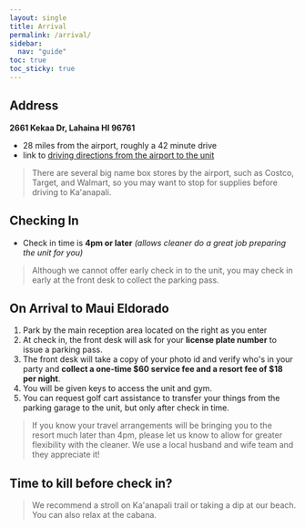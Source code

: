 ```yaml
---
layout: single
title: Arrival
permalink: /arrival/
sidebar:
  nav: "guide"
toc: true
toc_sticky: true
---
```

## Address
__2661 Kekaa Dr, Lahaina HI 96761__
* 28 miles from the airport, roughly a 42 minute drive
* link to [driving directions from the airport to the unit](https://goo.gl/maps/4vW6BPEcHR9wsZ9x8)

> There are several big name box stores by the airport, such as Costco, Target, and Walmart, so
you may want to stop for supplies before driving to Ka'anapali.


## Checking In
* Check in time is __4pm or later__ _(allows cleaner do a great job preparing the unit for you)_
> Although we cannot offer early check in to the unit, you may check in early at the front desk
to collect the parking pass.


## On Arrival to Maui Eldorado
1. Park by the main reception area located on the right as you enter
2. At check in, the front desk will ask for your __license plate number__ to issue a parking pass.
3. The front desk will take a copy of your photo id and verify who's in your party and __collect a one-time $60 service fee and a resort fee of $18 per night__.
4. You will be given keys to access the unit and gym.
5. You can request golf cart assistance to transfer your things from the parking garage to the unit, but only after check in time.

> If you know your travel arrangements will be bringing you to the resort much later than 4pm,
please let us know to allow for greater flexibility with the cleaner. We use a local
husband and wife team and they appreciate it!


## Time to kill before check in?
> We recommend a stroll on Ka'anapali trail or taking a dip at our beach. You can also relax at the cabana.
